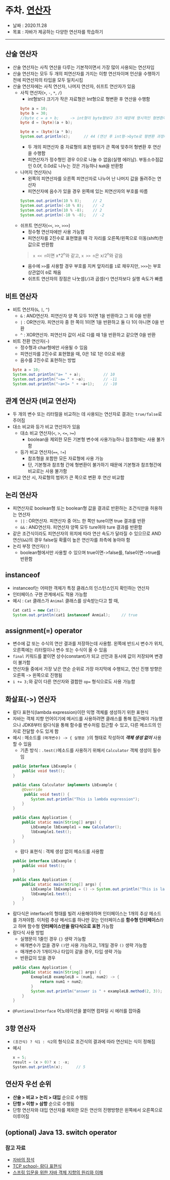 # 주차. [연산자](https://github.com/whiteship/live-study/issues/)
- 날짜 : 2020.11.28
- 목표 : 자바가 제공하는 다양한 연산자를 학습하기

<hr>

## 산술 연산자
- 산술 연산자는 사칙 연산을 다루는 기본적이면서 가장 많이 사용되는 연산자임
- 산술 연산자는 모두 두 개의 피연산자를 가지는 이항 연산자이며 언산을 수행하기 전에 피연산자의 타입을 모두 일치시킴
- 산술 연산자에는 사칙 연산자, 나머지 연산자, 쉬프트 연산자가 있음 
    - 사칙 연산자(`+`, `-`, `*`, `/`) 
        - int형보다 크기가 작은 자료형은 Int형으로 형변환 후 연산을 수행함
        ```java
        byte a = 10;
        byte b = 30;
        //byte c = a + b;     -> int형이 byte형보다 크기 때문에 명시적인 형변환이 필요함 
        byte d = (byte)(a + b); 

        byte e = (byte)(a * b); 
        System.out.println(c);      // 44 (연산 후 int형->byte로 형변환 과정에서 자료 손실 발생)  
        ```
        - 두 개의 피연산자 중 자료형의 표현 범위가 큰 쪽에 맞추어 형변환 후 연산을 수행함
        - 피연산자가 정수형인 경우 0으로 나눌 수 없음(실행 에러남). 부동소수점값인 0.0f, 0.0d로 나누는 것은 가능하나 `NaN`을 반환함
    - 나머지 연산자(`%`)
        - 왼쪽의 피연산자를 오른쪽 피연산자로 나누어 난 나머지 값을 돌려주는 연산자 
        - 피연산자에 음수가 있을 경우 왼쪽에 있는 피연산자의 부호를 따름 
        ```java
        System.out.println(10 % 8);     // 2
        System.out.println(-10 % 8);    // -2
        System.out.println(10 % -8);    // 2    
        System.out.println(-10 % -8);   // -2
        ```
    - 쉬프트 연산자(`<<`, `>>`, `>>>`)
        - 정수형 연산자에만 사용 가능함
        - 피연산자를 2진수로 표현했을 때 각 자리를 오른쪽/왼쪽으로 이동(shift)한 값으로 반환함<br>
        > `x << n`이면 x*2<sup>n</sup>와 같고, `x >> n`은 x/2<sup>n</sup>와 같음
        - 음수에 `>>`를 사용할 경우 부호를 지켜 앞자리를 `1`로 채우지만, `>>>`는 부호 상관없이 `0`로 채움
        - 쉬프트 연산자의 장점은 나눗셈(`/`)과 곱셈(`*`) 연산자보다 실행 속도가 빠름

## 비트 연산자
- 비트 연산자(`&`, `|`, `^`)
    - `&` : AND연산자. 피연산자 양 쪽 모두 1이면 1을 반환하고 그 외 0을 반환
    - `|` : OR연산자. 피연산자 중 한 쪽이 1이면 1을 반환하고 둘 다 1이 아니면 0을 반환 
    - `^` : XOR연산자. 피연산자 값이 서로 다를 때 1을 반환하고 같으면 0을 반환
- 비트 전환 연산자(`~`)
    - 정수형과 char형에만 사용될 수 있음 
    - 피연산자를 2진수로 표현했을 때, 0은 1로 1은 0으로 바꿈 
    - 음수를 2진수로 표현하는 방법
    ```java
    byte a = 10;
    System.out.println("a= " + a);          // 10
    System.out.println("~a= " + ~a);        // -11
    System.out.println("~a+1= " + ~a+1);    // -10
    ```

## 관계 연산자 (비교 연산자)
- 두 개의 변수 또는 리터럴을 비교하는 데 사용되는 연산자로 결과는 `true/false`로 주어짐
- 대소 비교와 등가 비교 연산자가 있음
    - 대소 비교 연산자(`<`, `>`, `<=`, `>=`) 
        - boolean을 제외한 모든 기본형 변수에 사용가능하나 참조형에는 사용 불가함
    - 등가 비교 연산자(`==`, `!=`) 
        - 참조형을 포함한 모든 자료형에 사용 가능 
        - 단, 기본형과 참조형 간에 형변환이 불가하기 때문에 기본형과 참조형간에 비교로는 사용 불가함 
- 비교 연산 시, 자료형의 범위가 큰 쪽으로 변환 후 연산 비교함 

## 논리 연산자
- 피연산자로 boolean형 또는 boolean형 값을 결과로 반환하는 조건식만을 허용하는 연산자
    - `||` : OR연산자. 피연산자 중 어느 한 쪽만 ture이면 true 결과를 반환
    - `&&` : AND연산자. 피연산자 양쪽 모두 ture여야 ture 결과를 반환함
- 같은 조건식이라도 피연산자의 위치에 따라 연산 속도가 달라질 수 있으므로 AND연산(`&&`)의 경우 false일 확률이 높은 연산자를 좌측에 놓아야 함
- 논리 부정 연산자(`!`)
    - boolean형에서만 사용할 수 있으며 true이면->false를, false이면->true를 반환함

## instanceof
- instanceof는 어떠한 객체가 특정 클래스의 인스턴스인지 확인하는 연산자 
- 인터페이스 구현 관계에서도 적용 가능함 
- 예시 : `Cat` 클래스가 `Animal` 클래스를 상속받는다고 할 때, 
    ```java
    Cat cat1 = new Cat();
    System.out.println(cat1 instanceof Anmial);     // true
    ```

## assignment(=) operator
- 변수에 값 또는 수식의 연산 결과를 저장하는데 사용함. 왼쪽에 반드시 변수가 위치, 오른쪽에는 리터럴이나 변수 또는 수식이 올 수 있음
- `final` 키워드를 붙이면 상수(constant)가 되고 선언과 동시에 값이 저장되며 변경이 불가함
- 연산자들 중에서 가장 낮은 연순 순위로 가장 마지막에 수행되고, 연산 진행 방향은 오른쪽 -> 왼쪽으로 진행됨 
- `i += 3;`와 같이 다른 연산자와 결합한 `op=` 형식으로도 사용 가능함

## 화살표(->) 연산자 
- 람다 표현식(lambda expression)이란 익명 객체를 생성하기 위한 표현식
- 자바는 객체 지향 언어이기에 메서드를 사용하려면 클래스를 통해 접근해야 가능했으나 JDK8부터 람다식을 통해 함수를 변수처럼 접근할 수 있고, 다른 메소드의 인자로 전달할 수도 있게 함
- 예시 : 메소드를 `(매개변수) -> { 실행문 }`의 형태로 작성하여 ***객체 생성 없이*** 사용할 수 있음
    - 기존 방식 : `.test()`메소드를 사용하기 위해서 `Calculator` 객체 생성이 필수임
    ```java
    public interface LbExample {
        public void test();
    }

    public class Calculator implements LbExample {
        @Override
         public void test() {
            System.out.println("This is lambda expression");
        }
    }

    public class Application {
        public static main(String[] args) {
            LbExample lbExample1 = new Calculator();
            lbExample1.test();
        }
    }
    ```
    - 람다 표현식 : 객체 생성 없이 메소드를 사용함 
    ```java
    public interface LbExample {
        public void test();
    }

    public class Application {
        public static main(String[] args) {
            LbExample lbExample1 = () -> System.out.println("This is lambda expression");
            lbExample1.test();
        }
    }
    ```
- 람다식은 interface의 형태를 빌려 사용해야하며 인터페이스는 1개의 추상 메소드를 가져야함. 이처럼 추상 메서드를 하나만 갖는 인터페이스를 **함수형 인터페이스**라고 하며 함수형 **인터페이스만을 람다식으로 표현** 가능함
- 람다식 사용 방법
    - 실행문이 1줄인 경우 `{}` 생략 가능함
    - 매개변수가 없을 경우 `()`만 사용 가능하고, 1개일 경우 `()` 생략 가능함 
    - 매개변수가 1개이거나 타입이 같을 경우, 타입 생략 가능 
    - 반환값이 있을 경우 
    ```java
    public class Application {
        public static main(String[] args) {
            ExmapleLB exampleLB = (num1, num2) -> {
                return num1 + num2;
            }
            System.out.println("answer is " + exampleLB.method(2, 3));
        }
    }
    ```
- `@FuntionalInterface` 어노테이션을 붙이면 컴파일 시 에러를 잡아줌

## 3항 연산자
- `(조건식) ? 식1 : 식2`의 형식으로 조건식의 결과에 따라 연산되는 식이 정해짐
- 예시
    ```java
    x = 5;
    result = (x > 0)? x : -x;
    Systen.out.println(x);      // 5
    ```

## 연산자 우선 순위
- **산술 > 비교 > 논리 > 대입** 순으로 수행됨
- **단항 > 이항 > 삼항** 순으로 수행됨
- 단항 연산자와 대입 연산자를 제외한 모든 연산의 진행방향은 왼쪽에서 오른쪽으로 이루어짐 

## (optional) Java 13. switch operator

### 참고 자료 
- [자바의 정석](http://www.yes24.com/Product/Goods/24259565)
- [TCP school- 람다 표현식](http://www.tcpschool.com/java/java_lambda_concept)
- [스프링 입문을 위한 자바 객체 지향의 원리와 이해](https://wikibook.co.kr/java-oop-for-spring/)